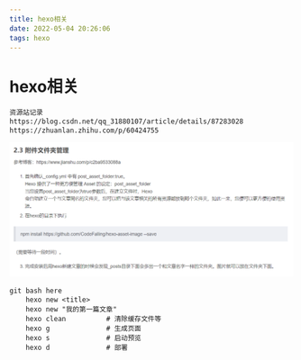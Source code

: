 ```yaml
---
title: hexo相关
date: 2022-05-04 20:26:06
tags: hexo
---
```

# hexo相关
<!--more-->
```
资源站记录
https://blog.csdn.net/qq_31880107/article/details/87283028
https://zhuanlan.zhihu.com/p/60424755

```
![alt 网易云]( hexo相关/2022-05-04%20202803.png)
```
git bash here
    hexo new <title>
    hexo new "我的第一篇文章"
    hexo clean          # 清除缓存文件等
    hexo g              # 生成页面
    hexo s              # 启动预览
    hexo d              # 部署
```